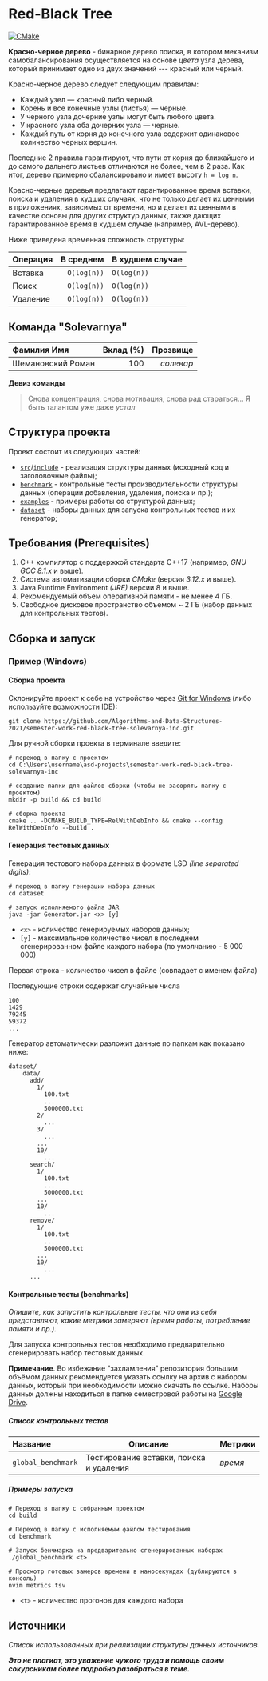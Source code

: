 # Red-Black Tree

[![CMake](https://github.com/beleavemebe/semester-work-red-black-tree-solevarnya-inc/actions/workflows/cmake.yml/badge.svg)](https://github.com/beleavemebe/semester-work-red-black-tree-solevarnya-inc/actions/workflows/cmake.yml)

**Красно-черное дерево** - бинарное дерево поиска, в котором механизм
самобалансирования осуществляется на основе _цвета_ узла дерева,
который принимает одно из двух значений --- красный или черный.

Красно-черное дерево следует следующим правилам:

- Каждый узел — красный либо черный.
- Корень и все конечные узлы (листья) — черные.
- У черного узла дочерние узлы могут быть любого цвета.
- У красного узла оба дочерних узла — черные.
- Каждый путь от корня до конечного узла содержит одинаковое количество черных
вершин.

Последние 2 правила гарантируют, что пути от корня до ближайшего и до самого дальнего
листьев отличаются не более, чем в 2 раза. Как итог, дерево примерно сбалансировано и
имеет высоту `h = log n`.

Красно-черные деревья предлагают гарантированное время вставки, поиска и удаления в
худших случаях, что не только делает их ценными в приложениях, зависимых от времени,
но и делает их ценными в качестве основы для других структур данных, также дающих 
гарантированное время в худшем случае (например, AVL-дерево).

Ниже приведена временная сложность структуры:

| Операция         |  В среднем  |  В худшем случае              |
| :---                |   ---:     |  ---                 |
| Вставка   | `O(log(n))`        |  `O(log(n))`             |
| Поиск   |   `O(log(n))`       |  `O(log(n))`          |
| Удаление   |     `O(log(n))`     |  `O(log(n))`            |

## Команда "Solevarnya"

| Фамилия Имя         | Вклад (%)  | Прозвище              |
| :---                |   ---:     |  ---:                 |
| Шемановский Роман   | 100        |  _солевар_            |

**Девиз команды**

> Снова концентрация, снова мотивация, снова рад стараться... Я быть талантом уже даже _устал_

## Структура проекта

Проект состоит из следующих частей:

- [`src`](src)/[`include`](include) - реализация структуры данных (исходный код и заголовочные файлы);
- [`benchmark`](benchmark) - контрольные тесты производительности структуры данных (операции добавления, удаления,
  поиска и пр.);
- [`examples`](examples) - примеры работы со структурой данных;
- [`dataset`](dataset) - наборы данных для запуска контрольных тестов и их генератор;

## Требования (Prerequisites)

1. С++ компилятор c поддержкой стандарта C++17 (например, _GNU GCC 8.1.x_ и выше).
2. Система автоматизации сборки _CMake_ (версия _3.12.x_ и выше).
3. Java Runtime Environment _(JRE)_ версии 8 и выше.
4. Рекомендуемый объем оперативной памяти - не менее 4 ГБ.
5. Свободное дисковое пространство объемом ~ 2 ГБ (набор данных для контрольных тестов).

## Сборка и запуск

### Пример (Windows)

#### Сборка проекта

Склонируйте проект к себе на устройство через [Git for Windows](https://gitforwindows.org/) 
(либо используйте возможности IDE):

```shell
git clone https://github.com/Algorithms-and-Data-Structures-2021/semester-work-red-black-tree-solevarnya-inc.git
```

Для ручной сборки проекта в терминале введите:

```shell
# переход в папку с проектом
cd C:\Users\username\asd-projects\semester-work-red-black-tree-solevarnya-inc

# создание папки для файлов сборки (чтобы не засорять папку с проектом) 
mkdir -p build && cd build 

# сборка проекта
cmake .. -DCMAKE_BUILD_TYPE=RelWithDebInfo && cmake --config RelWithDebInfo --build . 
```

#### Генерация тестовых данных

Генерация тестового набора данных в формате LSD _(line separated digits)_:

```shell
# переход в папку генерации набора данных
cd dataset

# запуск исполняемого файла JAR
java -jar Generator.jar <x> [y]
```

- `<x>` - количество генерируемых наборов данных;
- `[y]` - максимальное количество чисел в последнем сгенерированном файле каждого набора 
  (по умолчанию - 5 000 000)

Первая строка - количество чисел в файле (совпадает с именем файла)

Последующие строки содержат случайные числа

```csv
100
1429
79245
59372
...
```

Генератор автоматически разложит данные по папкам как показано ниже:

```shell
dataset/
    data/
      add/
        1/
          100.txt
          ...
          5000000.txt
        2/ 
          ...
        3/ 
          ...
        ...
        10/ 
          ...
      search/
        1/
          100.txt
          ...
          5000000.txt
        ...
        10/ 
          ...
      remove/
        1/
          100.txt
          ...
          5000000.txt
        ...
        10/ 
          ...  
      ...
```

#### Контрольные тесты (benchmarks)

_Опишите, как запустить контрольные тесты, что они из себя представляют, какие метрики замеряют (время работы,
потребление памяти и пр.)._

Для запуска контрольных тестов необходимо предварительно сгенерировать набор тестовых данных.

**Примечание**. Во избежание "захламления" репозитория большим объёмом данных рекомендуется указать ссылку на архив с
набором данных, который при необходимости можно скачать по ссылке. Наборы данных должны находиться в папке семестровой
работы на [Google Drive](https://drive.google.com/drive/folders/17-qridbMXFnz3E-6UjOj0WD1H0jWtpz3?usp=sharing).

##### Список контрольных тестов

| Название                  | Описание                                | Метрики         |
| :---                      | ---                                     | :---            |
| `global_benchmark`        | Тестирование вставки, поиска и удаления | _время_         |

##### Примеры запуска

```shell
# Переход в папку с собранным проектом
cd build

# Переход в папку с исполняемым файлом тестирования 
cd benchmark

# Запуск бенчмарка на предварительно сгенерированных наборах
./global_benchmark <t>

# Просмотр готовых замеров времени в наносекундах (дублируются в консоль)
nvim metrics.tsv
```

- `<t>` - количество прогонов для каждого набора

## Источники

_Список использованных при реализации структуры данных источников._

_**Это не плагиат, это уважение чужого труда и помощь своим сокурсникам более подробно разобраться в теме.**_
